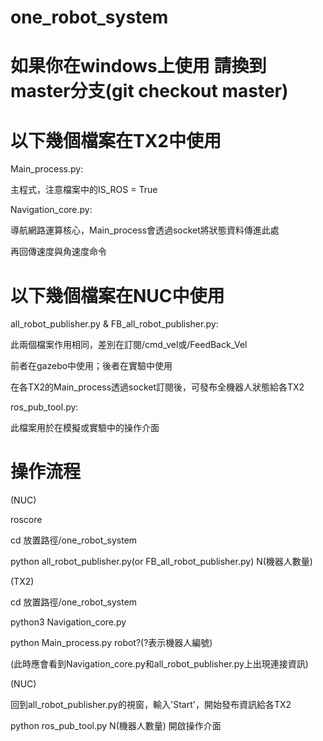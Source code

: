 # one_robot_system

# 如果你在windows上使用 請換到master分支(git checkout master)

# 以下幾個檔案在TX2中使用

Main_process.py:

  主程式，注意檔案中的IS_ROS = True
  
Navigation_core.py:
  
  導航網路運算核心，Main_process會透過socket將狀態資料傳進此處
  
  再回傳速度與角速度命令

# 以下幾個檔案在NUC中使用

all_robot_publisher.py & FB_all_robot_publisher.py:
  
  此兩個檔案作用相同，差別在訂閱/cmd_vel或/FeedBack_Vel
  
  前者在gazebo中使用；後者在實驗中使用
  
  在各TX2的Main_process透過socket訂閱後，可發布全機器人狀態給各TX2
  
ros_pub_tool.py:
  
  此檔案用於在模擬或實驗中的操作介面

# 操作流程

(NUC)

  roscore
  
  cd 放置路徑/one_robot_system
  
  python all_robot_publisher.py(or FB_all_robot_publisher.py) N(機器人數量)
  
(TX2)

  cd 放置路徑/one_robot_system
  
  python3 Navigation_core.py
  
  python Main_process.py robot?(?表示機器人編號)
  
  (此時應會看到Navigation_core.py和all_robot_publisher.py上出現連接資訊)
  
(NUC)
  
  回到all_robot_publisher.py的視窗，輸入'Start'，開始發布資訊給各TX2
  
  python ros_pub_tool.py N(機器人數量) 開啟操作介面
